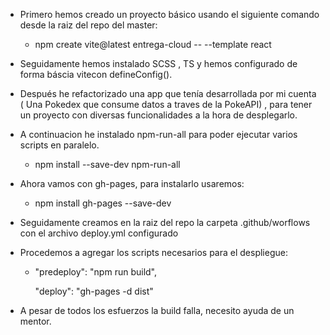 
- Primero hemos creado un proyecto básico usando el siguiente comando desde la raiz del repo del master: 

    - npm create vite@latest entrega-cloud -- --template react

- Seguidamente hemos instalado SCSS , TS y hemos configurado de forma báscia vitecon defineConfig().

- Después he refactorizado una app que tenía desarrollada por mi cuenta ( Una Pokedex que consume datos a traves de la PokeAPI) , para tener un proyecto con diversas funcionalidades a la hora de desplegarlo.

- A continuacion he instalado npm-run-all para poder ejecutar varios scripts en paralelo.

    - npm install --save-dev npm-run-all

- Ahora vamos con gh-pages, para instalarlo usaremos:

    - npm install gh-pages --save-dev

- Seguidamente creamos en la raiz del repo la carpeta .github/worflows con el archivo deploy.yml configurado

- Procedemos a agregar los scripts necesarios para el despliegue:

    - "predeploy": "npm run build",

      "deploy": "gh-pages -d dist"


- A pesar de todos los esfuerzos la build falla, necesito ayuda de un mentor.      